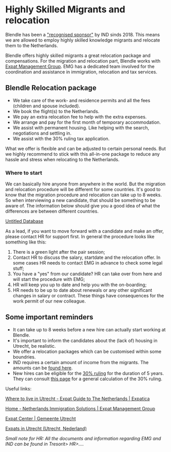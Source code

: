 # Highly Skilled Migrants and relocation

Blendle has been a ["recognised sponsor"](https://ind.nl/en/Forms/3084.pdf) by IND sinds 2018. This means we are allowed to employ highly skilled knowledge migrants and relocate them to the Netherlands.

Blendle offers highly skilled migrants a great relocation package and compensations. For the migration and relocation part, Blendle works with [Expat Management Group](https://www.expatmanagementgroup.com/). EMG has a dedicated team involved for the coordination and assistance in immigration, relocation and tax services.

## Blendle Relocation package

- We take care of the work- and residence permits and all the fees (children and spouse included).
- We book the flight(s) to the Netherlands.
- We pay an extra relocation fee to help with the extra expenses.
- We arrange and pay for the first month of temporary accommodation.
- We assist with permanent housing. Like helping with the search, negotiations and settling in.
- We assist with the 30% ruling tax application.

What we offer is flexible and can be adjusted to certain personal needs. But we highly recommend to stick with this all-in-one package to reduce any hassle and stress when relocating to the Netherlands.

### Where to start

We can basically hire anyone from anywhere in the world. But the migration and relocation procedure will be different for some countries. It's good to know that the migration procedure and relocation can take up to 8 weeks. So when interviewing a new candidate, that should be something to be aware of.  The information below should give you a good idea of what the differences are between different countries. 

[Untitled Database](Highly%20Skilled%20Migrants%20and%20relocation%207e779033586649d39c6a58415c079935/Untitled%20Database%20d97a7d7e6dd54ab1b31fe77e63d01d87.csv)

As a lead, if you want to move forward with a candidate and make an offer, please contact HR for support first. In general the procedure looks like something like this:

1. There is a green light after the pair session;
2. Contact HR to discuss the salary, startdate and the relocation offer. In some cases HR needs to contact EMG in advance to check some legal stuff;
3. You have a "yes" from our candidate? HR can take over from here and will start the procedure with EMG;
4. HR will keep you up to date and help you with the on-boarding;
5. HR needs to be up to date about renewals or any other significant changes in salary or contract. These things have consequences for the work permit of our new colleague.

## Some important reminders

- It can take up to 8 weeks before a new hire can actually start working at Blendle.
- It's important to inform the candidates about the (lack of) housing in Utrecht, be realistic.
- We offer a relocation packages which can be customised within some boundries.
- IND requires a certain amount of income from the migrants. The amounts can be [found here](https://ind.nl/en/Pages/required-amounts-income_requirement.aspx#Application_residence_permit_highly_skilled_migrant_and_EU_blue_card).
- New hires can be eligible for the [30% ruling](https://www.iamsterdam.com/en/living/take-care-of-official-matters/highly-skilled-migrants/thirty-percent-ruling) for the duration of 5 years. They can consult [this page](https://thetax.nl/?year=2019&startFrom=Year&salary=36000&allowance=0&socialSecurity=1&retired=0&ruling=0&rulingChoice=normal) for a general calculation of the 30% ruling.

Useful links:

[Where to live in Utrecht - Expat Guide to The Netherlands | Expatica](https://www.expatica.com/nl/moving/location/where-to-live-in-utrecht-100622/)

[Home - Netherlands Immigration Solutions | Expat Management Group](https://www.expatmanagementgroup.com/)

[Expat Center | Gemeente Utrecht](https://www.utrecht.nl/city-of-utrecht/living/expat-center/)

[Expats in Utrecht (Utrecht, Nederland)](https://www.meetup.com/nl-NL/Expats-in-Utrecht/)

*Small note for HR: All the documents and information regarding EMG and IND can be found in Tresorit> HR>....*